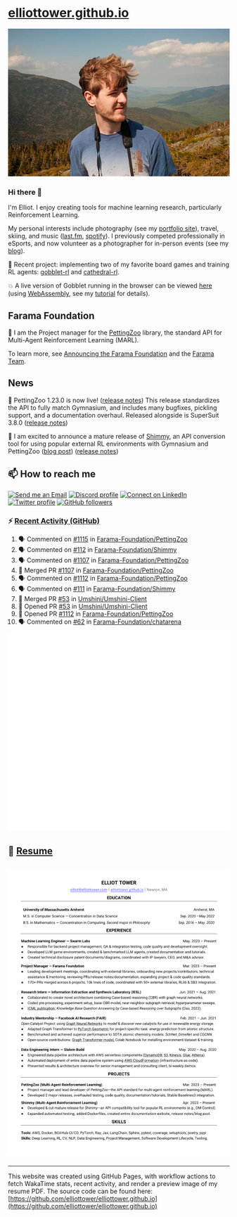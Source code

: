 # [elliottower.github.io](https://github.com/elliottower/elliottower.github.io)

[![A wild Elliot on Mt Washington](https://raw.githubusercontent.com/elliottower/elliottower.github.io/main/src/jpg/DSCF7539-600px.jpg?raw=true)](https://raw.githubusercontent.com/elliottower/elliottower.github.io/main/src/jpg/DSCF7539.jpg?raw=true)

### Hi there 👋

I'm Elliot. I enjoy creating tools for machine learning research, particularly Reinforcement Learning.

My personal interests include photography (see my [portfolio site](https://www.elliottower.com/)), travel, skiing, and music ([last.fm](https://www.last.fm/user/ajsdlfkwer), [spotify](https://open.spotify.com/user/12132818380)). I previously competed professionally in eSports, and now volunteer as a photographer for in-person events (see my [blog](https://www.elliottower.com/stories/?category=events)).

🤖 Recent project: implementing two of my favorite board games and training RL agents: [gobblet-rl](https://github.com/elliottower/gobblet-rl) and [cathedral-rl](https://github.com/elliottower/cathedral-rl). 

💥 A live version of Gobblet running in the browser can be viewed [here](https://elliottower.github.io/gobblet-rl/) (using [WebAssembly](https://webassembly.org/), see my [tutorial](https://github.com/elliottower/gobblet-rl/blob/main/tutorials/WebAssembly/web_assembly.md) for details).

## Farama Foundation

🚀 I am the Project manager for the [PettingZoo](https://github.com/Farama-Foundation/PettingZoo) library, the standard API for Multi-Agent Reinforcement Learning (MARL). 

To learn more, see [Announcing the Farama Foundation](https://farama.org/Announcing-The-Farama-Foundation) and the [Farama Team](https://farama.org/team).

## News

🎉 PettingZoo 1.23.0 is now live! ([release notes](https://github.com/Farama-Foundation/PettingZoo/releases/tag/1.23.0)) This release standardizes the API to fully match Gymnasium, and includes many bugfixes, pickling support, and a documentation overhaul. Released alongside is SuperSuit 3.8.0 ([release notes](https://github.com/Farama-Foundation/SuperSuit/releases/tag/3.8.0)) 

<!-- ![GitHub Release Date](https://img.shields.io/github/release-date/Farama-Foundation/PettingZoo) -->

🎉 I am excited to announce a mature release of [Shimmy](https://github.com/Farama-Foundation/Shimmy), an API conversion tool for using popular external RL environments with Gymnasium and PettingZoo ([blog post](https://farama.org/Announcing-Shimmy)) ([release notes](https://github.com/Farama-Foundation/Shimmy/releases/tag/v1.0.0)) 

## 📫 How to reach me

 [![Send me an Email](https://img.shields.io/badge/email-elliot%40elliottower.com-blue)](mailto:elliot@elliottower.com)
 [![Discord profile](https://img.shields.io/badge/Discord-7289DA?style=flat&logo=discord&logoColor=white)](https://discord.com/users/83091537923145728)
 [![Connect on LinkedIn](https://img.shields.io/badge/--linkedin?label=LinkedIn&logo=LinkedIn&style=social)](https://www.linkedin.com/in/elliot-tower)
 [![Twitter profile](https://img.shields.io/twitter/follow/elliottower?style=social)](https://twitter.com/ElliotTower/)
 [![GitHub followers](https://img.shields.io/github/followers/elliottower?style=social)](https://github.com/elliottower/)

### ⚡ [Recent Activity (GitHub)](https://github.com/elliottower)

<!--START_SECTION:activity-->
1. 🗣 Commented on [#1115](https://github.com/Farama-Foundation/PettingZoo/issues/1115#issuecomment-1758286130) in [Farama-Foundation/PettingZoo](https://github.com/Farama-Foundation/PettingZoo)
2. 🗣 Commented on [#112](https://github.com/Farama-Foundation/Shimmy/issues/112#issuecomment-1758272053) in [Farama-Foundation/Shimmy](https://github.com/Farama-Foundation/Shimmy)
3. 🗣 Commented on [#1107](https://github.com/Farama-Foundation/PettingZoo/pull/1107#issuecomment-1749102196) in [Farama-Foundation/PettingZoo](https://github.com/Farama-Foundation/PettingZoo)
4. 🎉 Merged PR [#1107](https://github.com/Farama-Foundation/PettingZoo/pull/1107) in [Farama-Foundation/PettingZoo](https://github.com/Farama-Foundation/PettingZoo)
5. 🗣 Commented on [#1112](https://github.com/Farama-Foundation/PettingZoo/pull/1112#issuecomment-1748993165) in [Farama-Foundation/PettingZoo](https://github.com/Farama-Foundation/PettingZoo)
6. 🗣 Commented on [#111](https://github.com/Farama-Foundation/Shimmy/pull/111#issuecomment-1747486667) in [Farama-Foundation/Shimmy](https://github.com/Farama-Foundation/Shimmy)
7. 🎉 Merged PR [#53](https://github.com/Umshini/Umshini-Client/pull/53) in [Umshini/Umshini-Client](https://github.com/Umshini/Umshini-Client)
8. 💪 Opened PR [#53](https://github.com/Umshini/Umshini-Client/pull/53) in [Umshini/Umshini-Client](https://github.com/Umshini/Umshini-Client)
9. 💪 Opened PR [#1112](https://github.com/Farama-Foundation/PettingZoo/pull/1112) in [Farama-Foundation/PettingZoo](https://github.com/Farama-Foundation/PettingZoo)
10. 🗣 Commented on [#62](https://github.com/Farama-Foundation/chatarena/pull/62#issuecomment-1746993126) in [Farama-Foundation/chatarena](https://github.com/Farama-Foundation/chatarena)
<!--END_SECTION:activity-->


<picture>
  <a href="https://metrics.lecoq.io/insights?user=elliottower">
   <img src="/github-metrics.svg" alt="Metrics">
  </a>
</picture>

## 📄 [Resume](https://elliottower.github.io/src/pdf/resume.pdf)

<!-- PDF-TO-MARKDOWN:START -->
![Page 1](src/png/page1.png "Page 1")
---
<!-- PDF-TO-MARKDOWN:END -->

----

This website was created using GitHub Pages, with workflow actions to fetch WakaTime stats, recent activity, and render a preview image of my resume PDF. The source code can be found here: [https://github.com/elliottower/elliottower.github.io](https://github.com/elliottower/elliottower.github.io)
